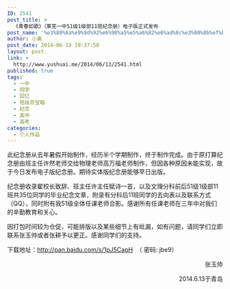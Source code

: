 ```yaml
---
ID: 2541
post_title: >
  《青春如歌》（莱芜一中51级1级部11班纪念册）电子版正式发布
post_name: '%e3%80%8a%e9%9d%92%e6%98%a5%e5%a6%82%e6%ad%8c%e3%80%8b%ef%bc%88%e8%8e%b1%e8%8a%9c%e4%b8%80%e4%b8%ad51%e7%ba%a71%e7%ba%a7%e9%83%a811%e7%8f%ad%e7%ba%aa%e5%bf%b5%e5%86%8c%ef%bc%89%e7%94%b5%e5%ad%90'
author: 小奥
post_date: 2014-06-13 19:37:50
layout: post
link: >
  http://www.yushuai.me/2014/06/13/2541.html
published: true
tags:
  - 一中
  - 同学
  - 回忆
  - 班级百宝箱
  - 纪念
  - 高中
  - 高考
categories:
  - 个人作品
---
```

此纪念册从去年暑假开始制作，经历半个学期制作，终于制作完成。由于原打算纪念册由班主任许然老师交给物理老师高万福老师制作，但因各种原因未能实现，故于今日发布电子版纪念册。期待实体版纪念册能够早日出版。

纪念册收录翟校长致辞、班主任许主任赋诗一首，以及文理分科前后51级1级部11班共35位同学的毕业纪念文章，附录有分科后11班同学的去向表以及联系方式（QQ），同时附有我51级全体任课老师合影。感谢所有任课老师在三年中对我们的辛勤教育和关心。

因打包时间较为仓促，可能排版以及某些细节上有纰漏，如有问题，请同学们立即联系张玉帅或者张耕予以更正。感谢同学们的支持。<!--more-->

下载地址：<a href="http://pan.baidu.com/s/1pJ5CapH" target="_blank">http://pan.baidu.com/s/1pJ5CapH</a>  （ 密码: jbe9）
<p style="text-align: right;"></p>
<p style="text-align: right;">张玉帅</p>
<p style="text-align: right;">2014.6.13于青岛</p>
